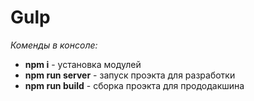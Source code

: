 # Gulp
*Коменды в консоле:*
* **npm i** - установка модулей
* **npm run server** - запуск проэкта для разработки
* **npm run build** - сборка проэкта для прододакшина